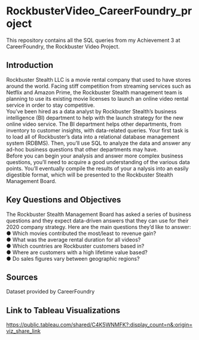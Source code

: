# RockbusterVideo_CareerFoundry_project
This repository contains all the SQL queries from my Achievement 3 at CareerFoundry, the Rockbuster Video Project.

## Introduction
Rockbuster  Stealth  LLC  is  a  movie  rental  company  that  used  to have  stores  around  the   world.   Facing  stiff  competition  from  streaming services  such  as  Netflix  and  Amazon  Prime,   the  Rockbuster  Stealth  management  team is  planning  to  use  its  existing  movie  licenses  to   launch  an  online  video  rental  service  in  order  to  stay  competitive.       
You’ve  been  hired  as  a  data  analyst  by  Rockbuster  Stealth’s  business  intelligence (BI)   department  to  help  with  the  launch  strategy  for  the  new  online  video  service.  The  BI   department  helps  other  departments,  from  inventory  to  customer  insights,  with  data-related   queries.  Your  first  task  is  to  load  all  of  Rockbuster’s  data  into a   relational  database   management  system  (RDBMS).  Then,  you’ll  use  SQL  to  analyze  the  data  and  answer  any   ad-hoc  business  questions  that  other  departments  may  have.     
Before  you  can  begin  your  analysis  and  answer  more  complex  business  questions,  you’ll   need  to  acquire  a  good understanding  of  the  various  data  points.  You’ll  eventually  compile   the  results  of  your a nalysis  into  an  easily  digestible  format, which  will  be  presented  to  the   Rockbuster  Stealth  Management  Board.   

## Key Questions and Objectives
The  Rockbuster  Stealth  Management  Board  has  asked  a  series  of  business  questions  and   they  expect  data-driven  answers  that  they  can  use  for  their  2020  company  strategy.  Here  are   the  main  questions  they’d  like  to  answer:     
●	Which  movies  contributed  the  most/least  to  revenue  gain?     
●	What  was  the  average  rental  duration  for  all  videos?   
●	Which  countries  are  Rockbuster  customers based  in?   
●	Where  are  customers  with  a  high  lifetime  value  based?   
●	Do  sales  figures  vary  between  geographic  regions?   

## Sources
Dataset provided by CareerFoundry

## Link to Tableau Visualizations
https://public.tableau.com/shared/C4K5WNMFK?:display_count=n&:origin=viz_share_link

